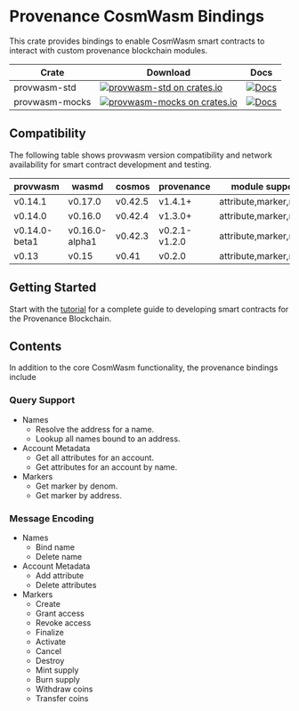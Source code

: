# Provenance CosmWasm Bindings

This crate provides bindings to enable CosmWasm smart contracts to interact with custom provenance
blockchain modules.

| Crate          | Download | Docs |
| -------------- | -------- | ---- |
| provwasm-std   | [![provwasm-std on crates.io](https://img.shields.io/crates/v/provwasm-std.svg)](https://crates.io/crates/provwasm-std) |  [![Docs](https://docs.rs/provwasm-std/badge.svg)](https://docs.rs/provwasm-std) |
| provwasm-mocks | [![provwasm-mocks on crates.io](https://img.shields.io/crates/v/provwasm-mocks.svg)](https://crates.io/crates/provwasm-mocks) | [![Docs](https://docs.rs/provwasm-mocks/badge.svg)](https://docs.rs/provwasm-mocks) |

## Compatibility

The following table shows provwasm version compatibility and network availability for smart
contract development and testing.

| provwasm      | wasmd          | cosmos  | provenance    | module support        |
| ------------- | -------------- | ------- | ------------- | --------------------- |
| v0.14.1       | v0.17.0        | v0.42.5 | v1.4.1+       | attribute,marker,name |
| v0.14.0       | v0.16.0        | v0.42.4 | v1.3.0+       | attribute,marker,name |
| v0.14.0-beta1 | v0.16.0-alpha1 | v0.42.3 | v0.2.1-v1.2.0 | attribute,marker,name |
| v0.13         | v0.15          | v0.41   | v0.2.0        | attribute,marker,name |

## Getting Started

Start with the [tutorial](docs/tutorial/01-overview.md) for a complete guide to developing smart
contracts for the Provenance Blockchain.

## Contents

In addition to the core CosmWasm functionality, the provenance bindings include

### Query Support

- Names
  - Resolve the address for a name.
  - Lookup all names bound to an address.
- Account Metadata
  - Get all attributes for an account.
  - Get attributes for an account by name.
- Markers
  - Get marker by denom.
  - Get marker by address.

### Message Encoding

- Names
  - Bind name
  - Delete name
- Account Metadata
  - Add attribute
  - Delete attributes
- Markers
  - Create
  - Grant access
  - Revoke access
  - Finalize
  - Activate
  - Cancel
  - Destroy
  - Mint supply
  - Burn supply
  - Withdraw coins
  - Transfer coins
